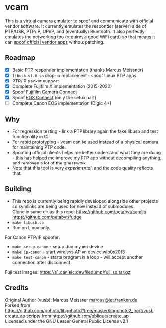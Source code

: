 # vcam
This is a virtual camera emulator to spoof and communicate with official vendor software. It currently emulates the
responder (server) side of PTP/USB, PTP/IP, UPnP, and (eventually) Bluetooth. It also perfectly emulates the networking
too (requires a good WiFi card) so that means it can [spoof official vendor apps](https://twitter.com/danielcdev/status/1696271427240902894) without patching.

## Roadmap
- [x] Basic PTP responder implementation (thanks Marcus Meissner)
- [x] `libusb-v1.0.so` drop-in replacement - spoof Linux PTP apps
- [x] PTP/IP packet support
- [x] Complete Fujifilm X implementation (2015-2020)
- [x] Spoof [Fujifilm Camera Connect](https://play.google.com/store/apps/details?id=com.fujifilm_dsc.app.remoteshooter&hl=en_US&gl=US)
- [x] Spoof [EOS Connect](https://play.google.com/store/apps/details?id=jp.co.canon.ic.cameraconnect&hl=en_US&gl=US) (only the setup part)
- [ ] Complete Canon EOS implementation (Digic 4+)

## Why
- For regression testing - link a PTP library again the fake libusb and test functionality in CI
- For rapid prototyping - vcam can be used instead of a physical camera for maintaining PTP code.
- Spoofing official clients helps me better understand what they are doing - this has helped me improve my PTP app without decompiling anything,
and removes a lot of the guesswork.
- Note that this tool is very *experimental*, and the code quality reflects that.

## Building
- This repo is currently being rapidly developed alongside other projects so symlinks are being used for now instead of submodules.  
Clone in same dir as this repo: https://github.com/petabyt/camlib https://github.com/petabyt/fudge  
- `make libusb.so`
- Run on Linux only.

For Canon PTP/IP spoofer:
- `make setup-canon` - setup dummy net device
- `make ip-canon` - start wireless AP on device wlp0s20f3
- `make test-canon` - starts program in a loop - will accept another connection after disconnect 

Fuji test images: https://s1.danielc.dev/filedump/fuji_sd.tar.gz

## Credits
Original Author (vusb): Marcus Meissner <marcus@jet.franken.de>  
Forked from https://github.com/gphoto/libgphoto2/tree/master/libgphoto2_port/vusb  
create_ap scripts from https://github.com/oblique/create_ap  
Licensed under the GNU Lesser General Public License v2.1  
